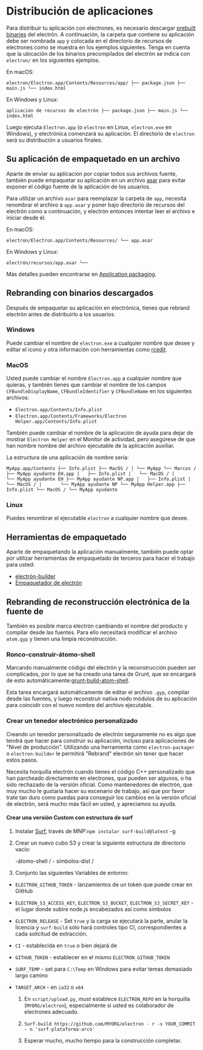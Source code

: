 # Distribución de aplicaciones

Para distribuir tu aplicación con electrones, es necesario descargar [prebuilt binaries](https://github.com/electron/electron/releases) del electrón. A continuación, la carpeta que contiene su aplicación debe ser nombrada `app` y colocada en el directorio de recursos de electrones como se muestra en los ejemplos siguientes. Tenga en cuenta que la ubicación de los binarios precompilados del electrón se indica con `electron/` en los siguientes ejemplos.

En macOS:

```text
electron/Electron.app/Contents/Resources/app/ ├── package.json ├── main.js └── index.html
```

En Windows y Linux:

```text
aplicación de recursos de electrón ├── package.json ├── main.js └── index.html
```

Luego ejecuta `Electron.app` (o `electron` en Linux, `electron.exe` en Windows), y electrónica comenzará su aplicación. El directorio de `electron` será su distribución a usuarios finales.

## Su aplicación de empaquetado en un archivo

Aparte de enviar su aplicación por copiar todos sus archivos fuente, también puede empaquetar su aplicación en un archivo [asar](https://github.com/electron/asar) para evitar exponer el código fuente de la aplicación de los usuarios.

Para utilizar un archivo `asar` para reemplazar la carpeta de `app`, necesita renombrar el archivo a `app.asar` y poner bajo directorio de recursos del electrón como a continuación, y electrón entonces intentar leer el archivo e iniciar desde él.

En macOS:

```text
electron/Electron.app/Contents/Resources/ └── app.asar
```

En Windows y Linux:

```text
electrón/recursos/app.asar └──
```

Más detalles pueden encontrarse en [Application packaging](application-packaging.md).

## Rebranding con binarios descargados

Después de empaquetar su aplicación en electrónica, tienes que rebrand electrón antes de distribuirlo a los usuarios.

### Windows

Puede cambiar el nombre de `electron.exe` a cualquier nombre que desee y editar el icono y otra información con herramientas como [rcedit](https://github.com/atom/rcedit).

### MacOS

Usted puede cambiar el nombre `Electron.app` a cualquier nombre que quieras, y también tienes que cambiar el nombre de los campos `CFBundleDisplayName`, `CFBundleIdentifier` y `CFBundleName` en los siguientes archivos:

* `Electron.app/Contents/Info.plist`
* `Electron.app/Contents/Frameworks/Electron Helper.app/Contents/Info.plist`

También puede cambiar el nombre de la aplicación de ayuda para dejar de mostrar `Electron Helper` en el Monitor de actividad, pero asegúrese de que han nombre nombre del archivo ejecutable de la aplicación auxiliar.

La estructura de una aplicación de nombre sería:

    MyApp.app/Contents ├── Info.plist ├── MacOS / │ └── MyApp └── Marcos / ├── MyApp ayudante EH.app |   ├── Info.plist |   └── MacOS / |       └── MyApp ayudante EH ├── MyApp ayudante NP.app |   ├── Info.plist |   └── MacOS / |       └── MyApp ayudante NP └── MyApp Helper.app ├── Info.plist └── MacOS / └── MyApp ayudante
    

### Linux

Puedes renombrar el ejecutable `electron` a cualquier nombre que desee.

## Herramientas de empaquetado

Aparte de empaquetando la aplicación manualmente, también puede optar por utilizar herramientas de empaquetado de terceros para hacer el trabajo para usted:

* [electrón-builder](https://github.com/electron-userland/electron-builder)
* [Empaquetador de electrón](https://github.com/electron-userland/electron-packager)

## Rebranding de reconstrucción electrónica de la fuente de

También es posible marca electrón cambiando el nombre del producto y compilar desde las fuentes. Para ello necesitará modificar el archivo `atom.gyp` y tienen una limpia reconstrucción.

### Ronco-construir-átomo-shell

Marcando manualmente código del electrón y la reconstrucción pueden ser complicados, por lo que se ha creado una tarea de Grunt, que se encargará de esto automáticamente:[grunt-build-atom-shell](https://github.com/paulcbetts/grunt-build-atom-shell).

Esta tarea encargará automáticamente de editar el archivo `.gyp`, compilar desde las fuentes, y luego reconstruir nativa nodo módulos de su aplicación para coincidir con el nuevo nombre del archivo ejecutable.

### Crear un tenedor electrónico personalizado

Creando un tenedor personalizado de electrón seguramente no es algo que tendrá que hacer para construir su aplicación, incluso para aplicaciones de "Nivel de producción". Utilizando una herramienta como `electron-packager` o `electron-builder` le permitirá "Rebrand" electrón sin tener que hacer estos pasos.

Necesita horquilla electrón cuando tienes el código C++ personalizado que han parcheado directamente en electrones, que pueden ser algunos, o ha sido rechazado de la versión oficial. Como mantenedores de electrón, que muy mucho le gustaría hacer su escenario de trabajo, así que por favor trate tan duro como puedas para conseguir los cambios en la versión oficial de electrón, será mucho más fácil en usted, y apreciamos su ayuda.

#### Crear una versión Custom con estructura de surf

  1. Instalar [Surf](https://github.com/surf-build/surf), través de MNP:`npm instalar surf-build@latest` -g

  2. Crear un nuevo cubo S3 y crear la siguiente estructura de directorio vacío:
    
        -átomo-shell / - símbolos-dist /
        

  3. Conjunto las siguientes Variables de entorno:

* `ELECTRON_GITHUB_TOKEN` - lanzamientos de un token que puede crear en GitHub
* `ELECTRON_S3_ACCESS_KEY`, `ELECTRON_S3_BUCKET`, `ELECTRON_S3_SECRET_KEY` - el lugar donde subire node.js encabezados así como símbolos
* `ELECTRON_RELEASE` - Set `true` y la carga se ejecutará la parte, anular la licencia y `surf-build` sólo hará controles tipo CI, correspondientes a cada solicitud de extracción.
* `CI` - establecida en `true` o bien dejará de
* `GITHUB_TOKEN` - establecer en el mismo `ELECTRON_GITHUB_TOKEN`
* `SURF_TEMP` - set para `C:\Temp` en Windows para evitar temas demasiado largo camino
* `TARGET_ARCH` - en `ia32` o `x64` 

  1. En `script/upload.py`, *must* establece `ELECTRON_REPO` en la horquilla (`MYORG/electron`), especialmente si usted es colaborador de electrones adecuado.

  2. `Surf-build https://github.com/MYORG/electron - r -s YOUR_COMMIT - n 'surf-plataforma-arco'`

  3. Esperar mucho, mucho tiempo para la construcción completar.